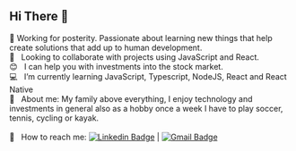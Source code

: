 ## Hi There 👋 

 🎯  Working for posterity. Passionate about learning new things that help create solutions that add up to human development.
 <br/> :purple_heart: &nbsp; Looking to collaborate with projects using JavaScript and React.
 <br/> :blush: &nbsp; I can help you with investments into the stock market.
 <br/> :computer: &nbsp; I’m currently learning JavaScript, Typescript, NodeJS, React and React Native 
 <br/> 💬  &nbsp; About me: My family above everything, I enjoy technology and investments in general also as a hobby once a week I have to play soccer, tennis, cycling or kayak.<br/>
 <br/> :email: &nbsp; How to reach me: [![Linkedin Badge](https://img.shields.io/badge/-FelipeCosta-blue?style=flat-square&logo=Linkedin&logoColor=white&link=https://www.linkedin.com/in/felipe-costa-805bb7119/)](https://www.linkedin.com/in/felipe-costa-805bb7119/) 
| 
[![Gmail Badge](https://img.shields.io/badge/-felipejsilvacosta@gmail.com-c14438?style=flat-square&logo=Gmail&logoColor=white&link=mailto:felipejsilvacosta@gmail.com)](mailto:felipejsilvacosta@gmail.com)
